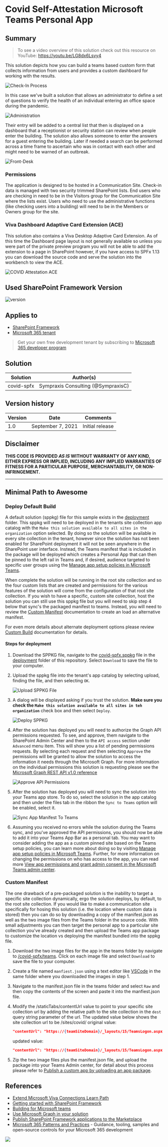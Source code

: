# Covid Self-Attestation Microsoft Teams Personal App

## Summary

> To see a video overview of this solution check out this resource on YouTube: https://youtu.be/LG8dx6Lsvy4

This solution depicts how you can build a teams based custom form that collects information from users and provides a custom dashboard for working with the results.

![Check-In Process](./assets/check-in.gif)

In this case we've built a solution that allows an administrator to define a set of questions to verify the health of an individual entering an office space during the pandemic.

![Administration](./assets/administration.gif)

Their entry will be added to a central list that then is displayed on a dashboard that a receptionist or security station can review when people enter the building. The solution also allows someone to enter the answers for a guest entering the building. Later if needed a search can be performed across a time frame to ascertain who was in contact with each other and might need to be warned of an outbreak.

![Front-Desk](./assets/front-desk.gif)

### Permissions

The application is designed to be hosted in a Communication Site. Check-in data is managed with two security trimmed SharePoint lists. End users who are checking in need to be in the Visitors group for the Communication Site where the lists exist. Users who need to use the administrative functions (like checking users into a building) will need to be in the Members or Owners group for the site.

### Viva Dashboard Adaptive Card Extension (ACE)

This solution also contains a Viva Desktop Adaptive Card Extension. As of this time the Dashboard page layout is not generally available so unless you were part of the private preview program you will not be able to add the extension to a page in SharePoint however, if you have access to SPFx 1.13 you can download the source code and serve the solution into the workbench to view the ACE.

![COVID Attestation ACE](./assets/covidace.gif)

## Used SharePoint Framework Version

![version](https://img.shields.io/badge/version-1.13.0-green.svg)

## Applies to

- [SharePoint Framework](https://aka.ms/spfx)
- [Microsoft 365 tenant](https://docs.microsoft.com/en-us/sharepoint/dev/spfx/set-up-your-developer-tenant)

> Get your own free development tenant by subscribing to [Microsoft 365 developer program](http://aka.ms/o365devprogram)

## Solution

Solution|Author(s)
--------|---------
covid-spfx | Sympraxis Consulting (@SympraxisC)

## Version history

Version|Date|Comments
-------|----|--------
1.0|September 7, 2021|Initial release

## Disclaimer

**THIS CODE IS PROVIDED *AS IS* WITHOUT WARRANTY OF ANY KIND, EITHER EXPRESS OR IMPLIED, INCLUDING ANY IMPLIED WARRANTIES OF FITNESS FOR A PARTICULAR PURPOSE, MERCHANTABILITY, OR NON-INFRINGEMENT.**

---

## Minimal Path to Awesome

### Deploy Default Build

A default solution (sppkg) file for this sample exists in the [deployment](./deployment) folder. This sppkg will need to be deployed in the tenants site collection app catalog with the `Make this solution available to all sites in the organization` option selected. By doing so the solution will be available in every site collection in the tenant, however since the solution has not been enabled for SharePoint deployment it will not be seen anywhere in the SharePoint user interface. Instead, the Teams manifest that is included in the package will be deployed which creates a Personal App that can then be pinned to the left rail in Teams and, if desired, audience targeted to specific user groups using the [Manage app setup policies in Microsoft Teams](https://docs.microsoft.com/en-us/MicrosoftTeams/teams-app-setup-policies).

When complete the solution will be running in the root site collection and so the four custom lists that are created and permissions for the various features of the solution will come from the configuration of that root site collection. If you wish to have a specific, custom site collection, host the solution you can still use this sppkg file but you will need to skip step 4 below that sync's the packaged manifest to teams. Instead, you will need to review the [Custom Manifest](./Custom_Manifest) documentation to create an load an alternative manifest.

For even more details about alternate deployment options please review [Custom Build](./covid-spfx/README.md#Custom_Build) documentation for details.

#### Steps for deployment

1. Download the SPPKG file, navigate to the [covid-spfx.sppkg](./deployment/covid-spfx.sppkg) file in the [deployment](./deployment) folder of this repository. Select `Download` to save the file to your computer.
1. Upload the sppkg file into the tenant's app catalog by selecting upload, finding the file, and then selecting `OK`.

    ![Upload SPPKG File](./assets/uploadsppkg.png)

1. A dialog will be displayed asking if you trust the solution. **Make sure you check the `Make this solution available to all sites in teh organization`** check box and then select `Deploy`.

    ![Deploy SPPKG](./assets/deploysppkg.png)

1. After the solution has deployed you will need to authorize the Graph API permissions requested. To see, and approve, them navigate to the SharePoint Admin Center and then to the `API access` section under `Advanced` menu item. This will show you a list of pending permissions requests. By selecting each request and then selecting `Approve` the permissions will be granted to allow the solution to access the information it needs through the Microsoft Graph. For more information on the individual permissions this solution is requesting please see the [Microsoft Graph REST API v1.0 reference](https://docs.microsoft.com/en-us/graph/api/overview?toc=.%2Fref%2Ftoc.json&view=graph-rest-1.0)

    ![Approve API Permissions](./assets/approveapipermissions.png)

1. After the solution has deployed you will need to sync the solution into your Teams app store. To do so, select the solution in the app catalog and then under the files tab in the ribbon the `Sync to Teams` option will be enabled, select it.

    ![Sync App Manifest To Teams](./assets/synctoteams.png)

1. Assuming you received no errors while the solution during the Teams sync, and you've approved the API permissions, you should now be able to add it into your Teams App Bar as a personal tab. You may want to consider adding the app as a custom pinned site based on the Teams setup policies, you can learn more about doing so by visiting [Manage app setup policies in Microsoft Teams](https://docs.microsoft.com/en-us/MicrosoftTeams/teams-app-setup-policies). Further, for more information on changing the permissions on who has access to the app, you can read more [View app permissions and grant admin consent in the Microsoft Teams admin center](https://docs.microsoft.com/en-us/microsoftteams/app-permissions-admin-center).

### Custom Manifest

The one drawback of a pre-packaged solution is the inability to target a specific site collection dynamically, ergo the solution deploys, by default, to the root site collection. If you would like to make a communication site specifically for hosing this solution (i.e. the location where custom data is stored) then you can do so by downloading a copy of the manifest.json as well as the two image files from the Teams folder in the source code. With small adjustments you can then target the personal app to a particular site collection you've already created and then upload the Teams app package to customize the location vs deploying the manifest bundled into the sppkg file.

1. Download the two image files for the app in the teams folder by navigate to [/covid-spfx/teams](./covid-spfx/teams). Click on each image file and select `Download` to save the file to your computer.
1. Create a file named `manfiest.json` using a text editor like [VSCode](https://code.visualstudio.com/Download) in the same folder where you downloaded the images in step 1. 
1. Navigate to the manifest.json file in the teams folder and select `Raw` and then copy the contents of the screen and paste it into the manfiest.json file.
1. Modify the /staticTabs/contentUrl value to point to your specific site collection url by adding the relative path to the site collection in the `dest` query string parameter of the url. The updated value below shows the site collection url to be /sites/covid/
    original value:

    ```json
    "contentUrl": "https://{teamSiteDomain}/_layouts/15/TeamsLogon.aspx?SPFX=true&dest=/_layouts/15/teamshostedapp.aspx%3Fteams%26personal%26componentId=3ab8fb75-8f80-4ff1-90a3-6f711ad27c1d%26forceLocale={locale}",
    ```

    updated value:

    ```json
    "contentUrl": "https://{teamSiteDomain}/_layouts/15/TeamsLogon.aspx?SPFX=true&dest=/sites/covid/_layouts/15/teamshostedapp.aspx%3Fteams%26personal%26componentId=141d4ab7-b6ca-4bf4-ac59-25b7bf93642d%26forceLocale={locale}",
    ```

1. Zip the two image files plus the manifest.json file, and upload the package into your Teams Admin center, for detail about this process please refer to [Publish a custom app by uploading an app package](https://docs.microsoft.com/en-us/microsoftteams/upload-custom-apps).

## References

- [Extend Microsoft Viva Connections Learn Path](https://aka.ms/m365/dev/learn/connections)
- [Getting started with SharePoint Framework](https://docs.microsoft.com/en-us/sharepoint/dev/spfx/set-up-your-developer-tenant)
- [Building for Microsoft teams](https://docs.microsoft.com/en-us/sharepoint/dev/spfx/build-for-teams-overview)
- [Use Microsoft Graph in your solution](https://docs.microsoft.com/en-us/sharepoint/dev/spfx/web-parts/get-started/using-microsoft-graph-apis)
- [Publish SharePoint Framework applications to the Marketplace](https://docs.microsoft.com/en-us/sharepoint/dev/spfx/publish-to-marketplace-overview)
- [Microsoft 365 Patterns and Practices](https://aka.ms/m365pnp) - Guidance, tooling, samples and open-source controls for your Microsoft 365 development

<img src="https://pnptelemetry.azurewebsites.net/spfx-reference-scenarios/samples/ace-teams-covid" />
